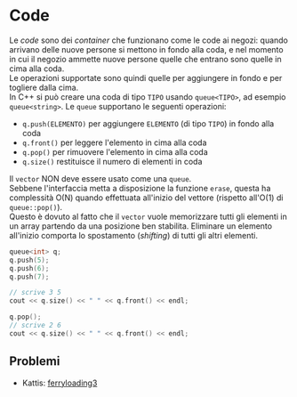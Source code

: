 # Code

Le _code_ sono dei *container* che funzionano come le code ai negozi: quando arrivano delle nuove persone si mettono in fondo alla coda, e nel momento in cui il negozio ammette nuove persone quelle che entrano sono quelle in cima alla coda.\
Le operazioni supportate sono quindi quelle per aggiungere in fondo e per togliere dalla cima.\
In C++ si può creare una coda di tipo `TIPO` usando `queue<TIPO>`, ad esempio `queue<string>`.  Le `queue` supportano le seguenti operazioni:
- `q.push(ELEMENTO)` per aggiungere `ELEMENTO` (di tipo `TIPO`) in fondo alla coda
- `q.front()` per leggere l'elemento in cima alla coda
- `q.pop()` per rimuovere l'elemento in cima alla coda
- `q.size()` restituisce il numero di elementi in coda

<div class="warning">
Il <code>vector</code> NON deve essere usato come una <code>queue</code>.</br>
Sebbene l'interfaccia metta a disposizione la funzione <code>erase</code>, questa ha complessità O(N) quando effettuata all'inizio del vettore (rispetto all'O(1) di <code>queue::pop()</code>).</br>
Questo è dovuto al fatto che il <code>vector</code> vuole memorizzare tutti gli elementi in un array partendo da una posizione ben stabilita. Eliminare un elemento all'inizio comporta lo spostamento (<i>shifting</i>) di tutti gli altri elementi.
</div>

```cpp
queue<int> q;
q.push(5);
q.push(6);
q.push(7);

// scrive 3 5
cout << q.size() << " " << q.front() << endl;

q.pop();
// scrive 2 6
cout << q.size() << " " << q.front() << endl;
```

## Problemi

- Kattis: [ferryloading3](https://open.kattis.com/problems/ferryloading3)

